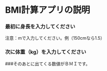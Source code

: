# BMI計算アプリの説明
### 最初に身長を入力してください
注意：mで入力してください。例（150cmなら1.5）
### 次に体重（kg）を入力してください
###そのあとに出てくる数値がＢＭＩです。

